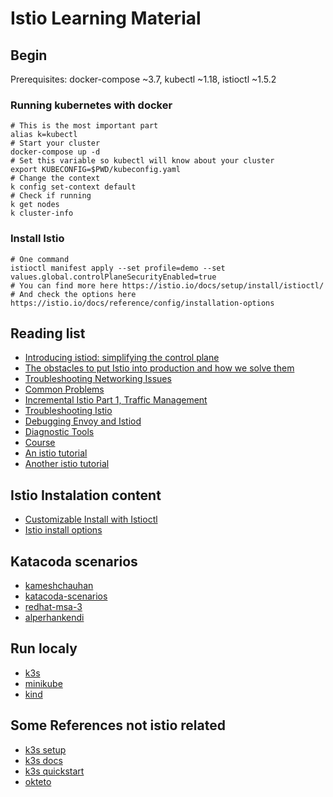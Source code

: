 # Istio Learning Material

## Begin

Prerequisites: docker-compose ~3.7, kubectl ~1.18, istioctl ~1.5.2

### Running kubernetes with docker

```shell
# This is the most important part
alias k=kubectl
# Start your cluster
docker-compose up -d
# Set this variable so kubectl will know about your cluster
export KUBECONFIG=$PWD/kubeconfig.yaml
# Change the context
k config set-context default
# Check if running
k get nodes
k cluster-info
```

### Install Istio

```shell
# One command
istioctl manifest apply --set profile=demo --set values.global.controlPlaneSecurityEnabled=true
# You can find more here https://istio.io/docs/setup/install/istioctl/
# And check the options here https://istio.io/docs/reference/config/installation-options
```

## Reading list
- [Introducing istiod: simplifying the control plane](https://istio.io/blog/2020/istiod/)
- [The obstacles to put Istio into production and how we solve them
](https://medium.com/@zhaohuabing/the-obstacles-to-put-istio-into-production-and-how-we-solve-them-90030b4dbbe5)
- [Troubleshooting Networking Issues](https://archive.istio.io/v1.1/help/ops/traffic-management/troubleshooting/)
- [Common Problems](https://istio.io/docs/ops/common-problems/)
- [Incremental Istio Part 1, Traffic Management](https://istio.io/blog/2018/incremental-traffic-management/)
- [Troubleshooting Istio](https://github.com/istio/istio/wiki/Troubleshooting-Istio)
- [Debugging Envoy and Istiod](https://istio.io/docs/ops/diagnostic-tools/proxy-cmd/)
- [Diagnostic Tools
](https://istio.io/docs/ops/diagnostic-tools/)
- [Course](https://app.linuxacademy.com/search?query=istio)
- [An istio tutorial](https://github.com/redhat-developer-demos/istio-tutorial)
- [Another istio tutorial](https://github.com/rafabene/istio-tutorial)

## Istio Instalation content
- [Customizable Install with Istioctl](https://istio.io/docs/setup/install/istioctl/)
- [Istio install options](https://istio.io/docs/reference/config/installation-options)

## Katacoda scenarios
- [kameshchauhan](https://github.com/kameshchauhan/katacoda-scenarios)
- [katacoda-scenarios](https://github.com/katacoda-scenarios/istio-katacoda-scenarios)
- [redhat-msa-3](https://github.com/redhat-msa-3/istio-workshop)
- [alperhankendi](https://github.com/alperhankendi/katacoda-scenarios)

## Run localy
- [k3s](https://github.com/rancher/k3s)
- [minikube](https://kubernetes.io/docs/setup/learning-environment/minikube/)
- [kind](https://kind.sigs.k8s.io/)

## Some References not istio related
- [k3s setup](https://medium.com/okteto/lightweight-kubernetes-development-with-k3s-and-okteto-4be08de516a)
- [k3s docs](https://rancher.com/docs/k3s/latest/en/installation/installation-requirements/)
- [k3s quickstart](https://github.com/mrchrd/k3s-quickstart)
- [okteto](https://okteto.com/)
